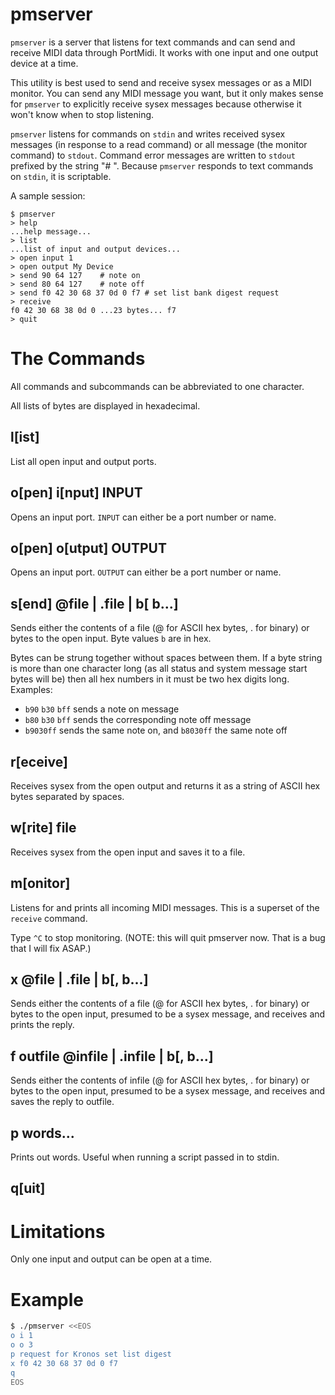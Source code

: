 # pmserver

`pmserver` is a server that listens for text commands and can send and
receive MIDI data through PortMidi. It works with one input and one output
device at a time.

This utility is best used to send and receive sysex messages or as a MIDI
monitor. You can send any MIDI message you want, but it only makes sense for
`pmserver` to explicitly receive sysex messages because otherwise it won't
know when to stop listening.

`pmserver` listens for commands on `stdin` and writes received sysex
messages (in response to a read command) or all message (the monitor
command) to `stdout`. Command error messages are written to `stdout`
prefixed by the string "# ". Because `pmserver` responds to text commands on
`stdin`, it is scriptable.

A sample session:

```
$ pmserver
> help
...help message...
> list
...list of input and output devices...
> open input 1
> open output My Device
> send 90 64 127    # note on
> send 80 64 127    # note off
> send f0 42 30 68 37 0d 0 f7 # set list bank digest request
> receive
f0 42 30 68 38 0d 0 ...23 bytes... f7
> quit
```

# The Commands

All commands and subcommands can be abbreviated to one character.

All lists of bytes are displayed in hexadecimal.

## l[ist]

List all open input and output ports.

## o[pen] i[nput] INPUT

Opens an input port. `INPUT` can either be a port number or name.

## o[pen] o[utput] OUTPUT

Opens an input port. `OUTPUT` can either be a port number or name.

## s[end] @file | .file | b[ b...]

Sends either the contents of a file (@ for ASCII hex bytes, . for binary) or
bytes to the open input. Byte values `b` are in hex.

Bytes can be strung together without spaces between them. If a byte string
is more than one character long (as all status and system message start
bytes will be) then all hex numbers in it must be two hex digits long.
Examples:
- `b90` `b30` `bff` sends a note on message
- `b80` `b30` `bff` sends the corresponding note off message
- `b9030ff` sends the same note on, and `b8030ff` the same note off

## r[eceive]

Receives sysex from the open output and returns it as a string of ASCII hex
bytes separated by spaces.

## w[rite] file

Receives sysex from the open input and saves it to a file.

## m[onitor]

Listens for and prints all incoming MIDI messages. This is a superset of the
`receive` command.

Type `^C` to stop monitoring. (NOTE: this will quit pmserver now. That is a
bug that I will fix ASAP.)

## x @file | .file | b[, b...]

Sends either the contents of a file (@ for ASCII hex bytes, . for binary) or
bytes to the open input, presumed to be a sysex message, and receives and
prints the reply.

## f outfile @infile | .infile | b[, b...]

Sends either the contents of infile (@ for ASCII hex bytes, . for binary) or
bytes to the open input, presumed to be a sysex message, and receives and
saves the reply to outfile.

## p words...

Prints out words. Useful when running a script passed in to stdin.

## q[uit]

# Limitations

Only one input and output can be open at a time.

# Example

```sh
$ ./pmserver <<EOS
o i 1
o o 3
p request for Kronos set list digest
x f0 42 30 68 37 0d 0 f7
q
EOS
```
